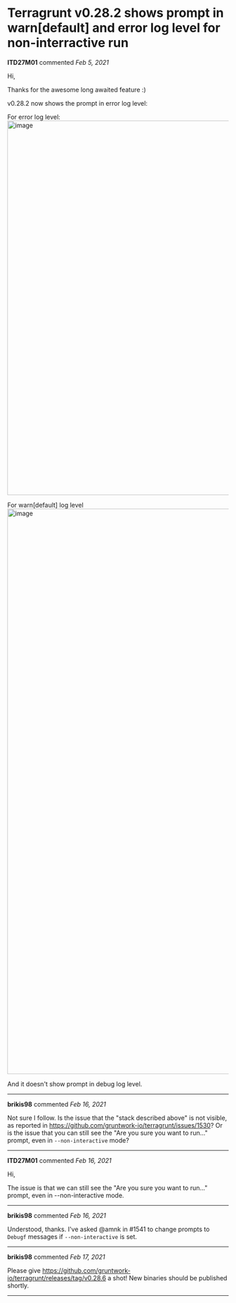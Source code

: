 # Terragrunt v0.28.2 shows prompt in warn[default] and error log level for non-interractive run

**ITD27M01** commented *Feb 5, 2021*

Hi,

Thanks for the awesome  long awaited feature :)

v0.28.2 now shows the prompt in error log level:

For error log level:
<img width="851" alt="image" src="https://user-images.githubusercontent.com/3703483/107011154-54372980-67a8-11eb-81be-ddd6afe3c42c.png">

For warn[default] log level
<img width="1285" alt="image" src="https://user-images.githubusercontent.com/3703483/107011350-906a8a00-67a8-11eb-8353-e6a1132a136a.png">


And it doesn't show prompt in debug log level.
<br />
***


**brikis98** commented *Feb 16, 2021*

Not sure I follow. Is the issue that the "stack described above" is not visible, as reported in https://github.com/gruntwork-io/terragrunt/issues/1530? Or is the issue that you can still see the "Are you sure you want to run..." prompt, even in `--non-interactive` mode?
***

**ITD27M01** commented *Feb 16, 2021*

Hi,

The issue is that we can still see the "Are you sure you want to run..." prompt, even in --non-interactive mode.
***

**brikis98** commented *Feb 16, 2021*

Understood, thanks. I've asked @amnk in #1541 to change prompts to `Debugf` messages if `--non-interactive` is set.
***

**brikis98** commented *Feb 17, 2021*

Please give https://github.com/gruntwork-io/terragrunt/releases/tag/v0.28.6 a shot! New binaries should be published shortly.
***

